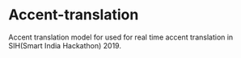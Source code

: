 # Accent-translation

Accent translation model for used for real time accent translation in SIH(Smart India Hackathon) 2019.
